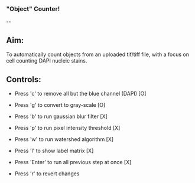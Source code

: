 ### "Object" Counter!
-- 
## Aim:
To automatically count objects from an uploaded tif/tiff file, with a focus on cell counting DAPI nucleic stains.

## Controls:
- Press 'c' to remove all but the blue channel (DAPI) [O]
- Press 'g' to convert to gray-scale [O] 
- Press 'b' to run gaussian blur filter [X]
- Press 'p' to run pixel intensity threshold [X]
- Press 'w' to run watershed algorithm [X]

- Press 'l' to show label matrix [X]

- Press 'Enter' to run all previous step at once [X]
- Press 'r' to revert changes

